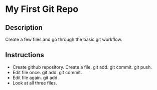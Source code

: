 # My First Git Repo

## Description

Create a few files and go through the basic git workflow.

## Instructions

* Create github repository.  Create a file.  git add.  git commit.  git push.
* Edit file once.  git add.  git commit.
* Edit file again.  git add.
* Look at all three files.
